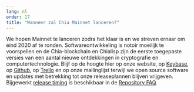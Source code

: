 ```yaml
---
lang: nl
order: 17
title: "Wanneer zal Chia Mainnet lanceren?"
---
```


We hopen Mainnet te lanceren zodra het klaar is en we streven ernaar om eind 2020 af te ronden. Softwareontwikkeling is notoir moeilijk te voorspellen en de Chia-blockchain en Chialisp zijn de eerste toegepaste versies van een aantal nieuwe ontdekkingen in cryptografie en computertechnologie. Blijf op de hoogte hier op onze website, op [Keybase](https://keybase.io/team/chia_network.public), op [Github](https://github.com/Chia-Network/), op [Trello](https://trello.com/b/ZuNx7sET/engineering-core) en op onze mailinglijst terwijl we open source software en updates met betrekking tot onze releaseplannen blijven vrijgeven. Bijgewerkt [release timing](https://github.com/Chia-Network/chia-blockchain/wiki/FAQ#when-mainnet) is beschikbaar in de [Repository FAQ](https://github.com/Chia-Network/chia-blockchain/wiki/FAQ).
